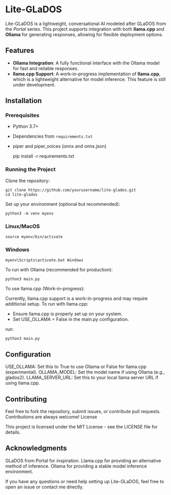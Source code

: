 # Lite-GLaDOS

Lite-GLaDOS is a lightweight, conversational AI modeled after GLaDOS from the *Portal* series. This project supports integration with both **llama.cpp** and **Ollama** for generating responses, allowing for flexible deployment options. 

## Features

- **Ollama Integration**: A fully functional interface with the Ollama model for fast and reliable responses.
- **llama.cpp Support**: A work-in-progress implementation of **llama.cpp**, which is a lightweight alternative for model inference. This feature is still under development.

## Installation

### Prerequisites

- Python 3.7+
- Dependencies from `requirements.txt`
- piper and piper_voices (onnx and onnx.json)

    
    pip install -r requirements.txt
    
### Running the Project

Clone the repository:

    git clone https://github.com/yourusername/lite-glados.git
    cd lite-glados

Set up your environment (optional but recommended):

    python3 -m venv myenv

### Linux/MacOS
    source myenv/bin/activate 
### Windows
    myenv\Scripts\activate.bat Windows

To run with Ollama (recommended for production):

    python3 main.py

To use llama.cpp (Work-in-progress):

Currently, llama.cpp support is a work-in-progress and may require additional setup. To run with llama.cpp:

- Ensure llama.cpp is properly set up on your system.
- Set USE_OLLAMA = False in the main.py configuration.

run:

    python3 main.py

## Configuration

USE_OLLAMA: Set this to True to use Ollama or False for llama.cpp (experimental).
OLLAMA_MODEL: Set the model name if using Ollama (e.g., glados2).
LLAMA_SERVER_URL: Set this to your local llama server URL if using llama.cpp.

## Contributing

Feel free to fork the repository, submit issues, or contribute pull requests. Contributions are always welcome!
License

This project is licensed under the MIT License - see the LICENSE file for details.


## Acknowledgments
GLaDOS from Portal for inspiration.
Llama.cpp for providing an alternative method of inference.
Ollama for providing a stable model inference environment.

If you have any questions or need help setting up Lite-GLaDOS, feel free to open an issue or contact me directly.

